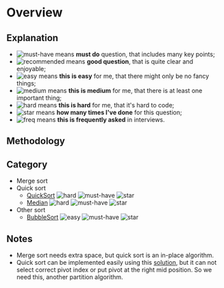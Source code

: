 # Overview

## Explanation

- ![must-have][must-have] means __must do__ question, that includes many key points;
- ![recommended][recommended] means __good question__, that is quite clear and enjoyable;
- ![easy][easy] means __this is easy__ for me, that there might only be no fancy things;
- ![medium][medium] means __this is medium__ for me, that there is at least one important thing;
- ![hard][hard] means __this is hard__ for me, that it's hard to code;
- ![star][star] means __how many times I've done__ for this question;
- ![freq][freq] means __this is frequently asked__ in interviews.

## Methodology



## Category

- Merge sort
- Quick sort
  - [QuickSort](QuickSort.md) ![hard][hard] ![must-have][must-have] ![star][star]
  - [Median](Median.md) ![hard][hard] ![must-have][must-have] ![star][star]
- Other sort
  - [BubbleSort](BubbleSort.md) ![easy][easy] ![must-have][must-have] ![star][star]

## Notes

- Merge sort needs extra space, but quick sort is an in-place algorithm.
- Quick sort can be implemented easily using this [solution](QuickSort.md), but it can not select correct pivot index or put pivot at the right mid position. So we need this, another partition algorithm.

[must-have]: https://jaywcjlove.github.io/sb/ico/min-bibei.svg
[recommended]: https://jaywcjlove.github.io/sb/ico/min-tuijian.svg
[easy]: https://jaywcjlove.github.io/sb/ico/min-free.svg
[medium]: https://jaywcjlove.github.io/sb/ico/min-oss.svg
[hard]: https://jaywcjlove.github.io/sb/ico/min-hot.svg
[freq]: https://jaywcjlove.github.io/sb/ico/min-app-store.svg
[star]: https://jaywcjlove.github.io/sb/star/red.svg
[star0]: https://jaywcjlove.github.io/sb/star/red0.svg
[star1]: https://jaywcjlove.github.io/sb/star/red1.svg
[star2]: https://jaywcjlove.github.io/sb/star/red2.svg
[star3]: https://jaywcjlove.github.io/sb/star/red3.svg
[star4]: https://jaywcjlove.github.io/sb/star/red4.svg
[star5]: https://jaywcjlove.github.io/sb/star/red5.svg